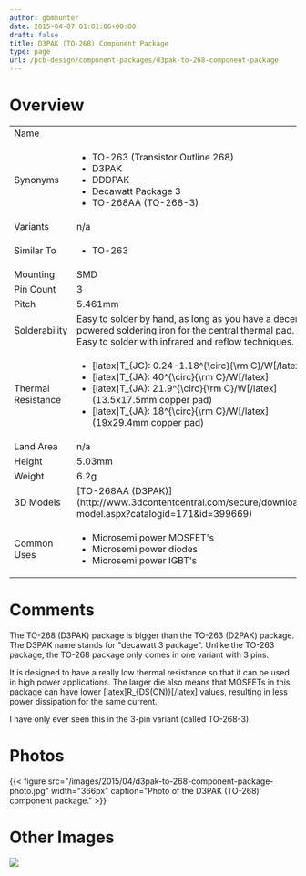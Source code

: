 ```yaml
---
author: gbmhunter
date: 2015-04-07 01:01:06+00:00
draft: false
title: D3PAK (TO-268) Component Package
type: page
url: /pcb-design/component-packages/d3pak-to-268-component-package
---
```


# Overview


<table >
<tbody >
<tr >

<td >Name
</td>

<td > 
</td>
</tr>
<tr >

<td >Synonyms
</td>

<td >



  * TO-263 (Transistor Outline 268)
  * D3PAK
  * DDDPAK
  * Decawatt Package 3
  * TO-268AA (TO-268-3)


</td>
</tr>
<tr >

<td >Variants
</td>

<td >n/a
</td>
</tr>
<tr >

<td >Similar To
</td>

<td >



  * TO-263


</td>
</tr>
<tr >

<td >Mounting
</td>

<td >SMD
</td>
</tr>
<tr >

<td >Pin Count
</td>

<td >3
</td>
</tr>
<tr >

<td >Pitch
</td>

<td >5.461mm
</td>
</tr>
<tr >

<td >Solderability
</td>

<td >Easy to solder by hand, as long as you have a decent powered soldering iron for the central thermal pad. Easy to solder with infrared and reflow techniques.
</td>
</tr>
<tr >

<td >Thermal Resistance
</td>

<td >



  * [latex]T_{JC}: 0.24-1.18^{\circ}{\rm C}/W[/latex]
  * [latex]T_{JA}: 40^{\circ}{\rm C}/W[/latex]
  * [latex]T_{JA}: 21.9^{\circ}{\rm C}/W[/latex] (13.5x17.5mm copper pad)
  * [latex]T_{JA}: 18^{\circ}{\rm C}/W[/latex] (19x29.4mm copper pad)


</td>
</tr>
<tr >

<td >Land Area
</td>

<td >n/a
</td>
</tr>
<tr >

<td >Height
</td>

<td >5.03mm
</td>
</tr>
<tr >

<td >Weight
</td>

<td >6.2g
</td>
</tr>
<tr >

<td >3D Models
</td>

<td >[TO-268AA (D3PAK)](http://www.3dcontentcentral.com/secure/download-model.aspx?catalogid=171&id=399669)
</td>
</tr>
<tr >

<td >Common Uses
</td>

<td >



  * Microsemi power MOSFET's
  * Microsemi power diodes
  * Microsemi power IGBT's


</td>
</tr>
</tbody>
</table>


# Comments




The TO-268 (D3PAK) package is bigger than the TO-263 (D2PAK) package. The D3PAK name stands for "decawatt 3 package". Unlike the TO-263 package, the TO-268 package only comes in one variant with 3 pins.




It is designed to have a really low thermal resistance so that it can be used in high power applications. The larger die also means that MOSFETs in this package can have lower [latex]R_{DS(ON)}[/latex] values, resulting in less power dissipation for the same current.




I have only ever seen this in the 3-pin variant (called TO-268-3).




# Photos


{{< figure src="/images/2015/04/d3pak-to-268-component-package-photo.jpg" width="366px" caption="Photo of the D3PAK (TO-268) component package."  >}}


# Other Images




![](/nextgen-attach_to_post/preview/id--5173)





##  
